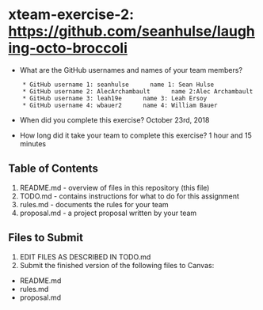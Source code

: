 # xteam-exercise-2: https://github.com/seanhulse/laughing-octo-broccoli

   * What are the GitHub usernames and names of your team members?
   ```
       * GitHub username 1: seanhulse      name 1: Sean Hulse
       * GitHub username 2: AlecArchambault      name 2:Alec Archambault
       * GitHub username 3: leah19e      name 3: Leah Ersoy
       * GitHub username 4: wbauer2      name 4: William Bauer
   ```
   * When did you complete this exercise? 
   October 23rd, 2018
   
   * How long did it take your team to complete this exercise? 
   1 hour and 15 minutes

## Table of Contents

1. README.md - overview of files in this repository (this file)
2. TODO.md - contains instructions for what to do for this assignment
3. rules.md - documents the rules for your team
4. proposal.md - a project proposal written by your team

## Files to Submit

1. EDIT FILES AS DESCRIBED IN TODO.md
2. Submit the finished version of the following files to Canvas:

* README.md
* rules.md
* proposal.md
